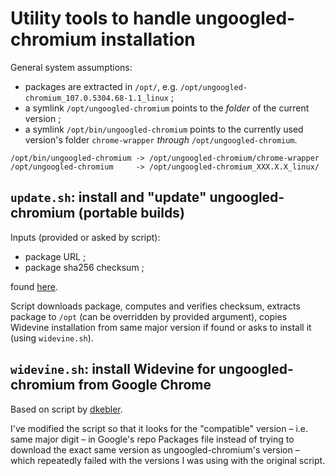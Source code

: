# Utility tools to handle ungoogled-chromium installation

General system assumptions:

- packages are extracted in `/opt/`, e.g.
`/opt/ungoogled-chromium_107.0.5304.68-1.1_linux` ;
- a symlink `/opt/ungoogled-chromium` points to the *folder* of the current
version ;
- a symlink `/opt/bin/ungoogled-chromium` points to the currently used
version's folder `chrome-wrapper` *through* `/opt/ungoogled-chromium`.

```
/opt/bin/ungoogled-chromium -> /opt/ungoogled-chromium/chrome-wrapper
/opt/ungoogled-chromium     -> /opt/ungoogled-chromium_XXX.X.X_linux/
```

## `update.sh`: install and "update" ungoogled-chromium (portable builds)

Inputs (provided or asked by script):

- package URL ;
- package sha256 checksum ;

found
[here](https://ungoogled-software.github.io/ungoogled-chromium-binaries/releases/linux_portable/64bit/).

Script downloads package, computes and verifies checksum, extracts package to
`/opt` (can be overridden by provided argument), copies Widevine installation
from same major version if found or asks to install it (using `widevine.sh`).

## `widevine.sh`: install Widevine for ungoogled-chromium from Google Chrome

Based on script by [dkebler](https://gist.github.com/dkebler/b90ca57ac481a428dcb6cbbd1e36553d).

I've modified the script so that it looks for the "compatible" version
– i.e. same major digit – in Google's repo Packages file instead of trying to
download the exact same version as ungoogled-chromium's version – which
repeatedly failed with the versions I was using with the original script.
